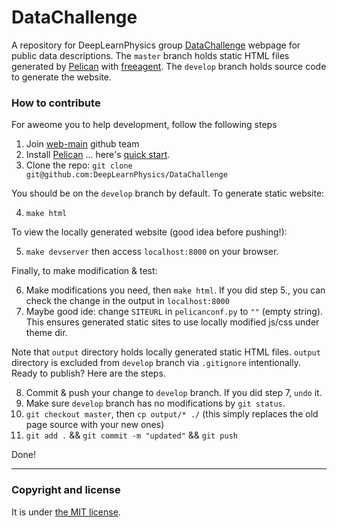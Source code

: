 # DataChallenge
A repository for DeepLearnPhysics group [DataChallenge](www.deeplearnphysics.org/DataChallenge) webpage for public data descriptions.
The `master` branch holds static HTML files generated by [Pelican](http://docs.getpelican.com/en/stable/) with [freeagent](https://github.com/aroaminggeek/pelican-free-agent).
The `develop` branch holds source code to generate the website.

### How to contribute
For aweome you to help development, follow the following steps
1. Join [web-main](https://github.com/orgs/DeepLearnPhysics/teams/web-main) github team
2. Install [Pelican](http://docs.getpelican.com/en/stable/) ... here's [quick start](http://docs.getpelican.com/en/stable/quickstart.html#).
3. Clone the repo: `git clone git@github.com:DeepLearnPhysics/DataChallenge`

You should be on the `develop` branch by default. To generate static website:

4. `make html`

To view the locally generated website (good idea before pushing!):

5. `make devserver` then access `localhost:8000` on your browser.

Finally, to make modification & test:

6. Make modifications you need, then `make html`. If you did step 5., you can check the change in the output in `localhost:8000`
7. Maybe good ide: change `SITEURL` in `pelicanconf.py` to `""` (empty string). This ensures generated static sites to use locally modified js/css under theme dir.

Note that `output` directory holds locally generated static HTML files. `output` directory is excluded from `develop` branch via `.gitignore` intentionally.
Ready to publish? Here are the steps.

8. Commit & push your change to `develop` branch. If you did step 7, `undo` it.
9. Make sure `develop` branch has no modifications by `git status`.
10. `git checkout master`, then `cp output/* ./` (this simply replaces the old page source with your new ones)
11. `git add .` && `git commit -m "updated"` && `git push`

Done!

---

### Copyright and license

It is under [the MIT license](/LICENSE).
